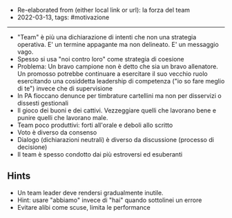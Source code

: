 
- Re-elaborated from (either local link or url): la forza del team 
- 2022-03-13, tags: #motivazione 
---

- "Team" è più una dichiarazione di intenti che non una strategia operativa. E' un termine appagante ma non delineato. E' un messaggio vago.
- Spesso si usa "noi contro loro" come strategia di coesione
- Problema: Un bravo campione non è detto che sia un bravo allenatore. Un promosso potrebbe continuare a esercitare il suo vecchio ruolo esercitando una cosiddetta leadership di competenza ("io so fare meglio di te") invece che di supervisione
- In PA fioccano denunce per timbrature cartellini ma non per disservizi o dissesti gestionali
- Il gioco dei buoni e dei cattivi. Vezzeggiare quelli che lavorano bene e punire quelli che lavorano male. 
- Team poco produttivi: forti all'orale e deboli allo scritto
- Voto è diverso da consenso
- Dialogo (dichiarazioni neutrali) è diverso da discussione (processo di decisione)
- Il team è spesso condotto dai più estroversi ed esuberanti
## Hints
- Un team leader deve rendersi gradualmente inutile.
- Hint: usare "abbiamo" invece di "hai" quando sottolinei un errore
- Evitare alibi come scuse, limita le performance
